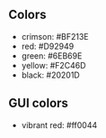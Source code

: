 ## Colors

- crimson: #BF213E
- red: #D92949
- green: #6EB69E
- yellow: #F2C46D
- black: #20201D

## GUI colors

- vibrant red: #ff0044
